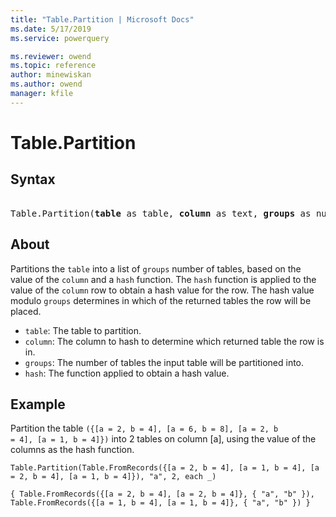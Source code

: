 ```yaml
---
title: "Table.Partition | Microsoft Docs"
ms.date: 5/17/2019
ms.service: powerquery

ms.reviewer: owend
ms.topic: reference
author: minewiskan
ms.author: owend
manager: kfile
---
```

# Table.Partition

## Syntax

<pre>  
Table.Partition(<b>table</b> as table, <b>column</b> as text, <b>groups</b> as number, <b>hash</b> as function) as list 
</pre>
  
## About  
Partitions the <code>table</code> into a list of <code>groups</code> number of tables, based on the value of the <code>column</code> and a <code>hash</code> function. The <code>hash</code> function is applied to the value of the <code>column</code> row to obtain a hash value for the row. The hash value modulo <code>groups</code> determines in which of the returned tables the row will be placed. <ul> <li><code>table</code>: The table to partition.</li> <li><code>column</code>: The column to hash to determine which returned table the row is in.</li> <li><code>groups</code>: The number of tables the input table will be partitioned into.</li> <li><code>hash</code>: The function applied to obtain a hash value.</li> </ul>  
  
## Example  

Partition the table <code>({[a = 2, b = 4], [a = 6, b = 8], [a = 2, b = 4], [a = 1, b = 4]})</code> into 2 tables on column [a], using the value of the columns as the hash function.

```powerquery-m
Table.Partition(Table.FromRecords({[a = 2, b = 4], [a = 1, b = 4], [a = 2, b = 4], [a = 1, b = 4]}), "a", 2, each _)
```

```
{ Table.FromRecords({[a = 2, b = 4], [a = 2, b = 4]}, { "a", "b" }), Table.FromRecords({[a = 1, b = 4], [a = 1, b = 4]}, { "a", "b" }) }
```